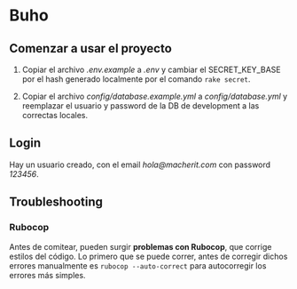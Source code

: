 # Buho

## Comenzar a usar el proyecto
1) Copiar el archivo _.env.example_ a _.env_ y cambiar el SECRET_KEY_BASE por el hash generado localmente por el comando ```rake secret```.

2) Copiar el archivo _config/database.example.yml_ a _config/database.yml_ y reemplazar el usuario y password de la DB de development a las correctas locales.

## Login
Hay un usuario creado, con el email _hola@macherit.com_ con password _123456_.

## Troubleshooting

### Rubocop
Antes de comitear, pueden surgir **problemas con Rubocop**, que corrige estilos del código. Lo primero que se puede correr, antes de corregir dichos errores manualmente es ```rubocop --auto-correct``` para autocorregir los errores más simples.
